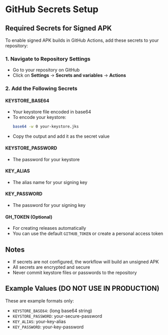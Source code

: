 # GitHub Secrets Setup

## Required Secrets for Signed APK

To enable signed APK builds in GitHub Actions, add these secrets to your repository:

### 1. Navigate to Repository Settings
- Go to your repository on GitHub
- Click on **Settings** → **Secrets and variables** → **Actions**

### 2. Add the Following Secrets

#### KEYSTORE_BASE64
- Your keystore file encoded in base64
- To encode your keystore:
  ```bash
  base64 -w 0 your-keystore.jks
  ```
- Copy the output and add it as the secret value

#### KEYSTORE_PASSWORD
- The password for your keystore

#### KEY_ALIAS
- The alias name for your signing key

#### KEY_PASSWORD
- The password for your signing key

#### GH_TOKEN (Optional)
- For creating releases automatically
- You can use the default `GITHUB_TOKEN` or create a personal access token

## Notes

- If secrets are not configured, the workflow will build an unsigned APK
- All secrets are encrypted and secure
- Never commit keystore files or passwords to the repository

## Example Values (DO NOT USE IN PRODUCTION)

These are example formats only:
- `KEYSTORE_BASE64`: (long base64 string)
- `KEYSTORE_PASSWORD`: your-secure-password
- `KEY_ALIAS`: your-key-alias
- `KEY_PASSWORD`: your-key-password